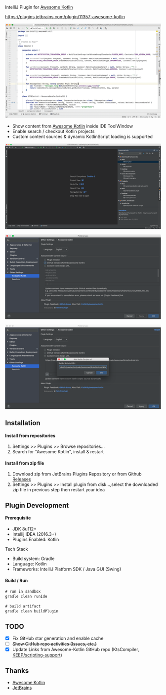 IntelliJ Plugin for [Awesome Kotlin](https://kotlin.link/)

https://plugins.jetbrains.com/plugin/11357-awesome-kotlin

![](/docs/screenshots.gif)

- Show content from <a href="https://github.com/KotlinBy/awesome-kotlin">Awesome Kotlin</a> inside IDE ToolWindow
- Enable search / checkout Kotlin projects
- Custom content sources & dynamic KotlinScript loading is supported

![](/docs/ide.png)

![](/docs/settings.png)

![](/docs/settings2.png)

## Installation

#### Install from repositories

1. Settings >> Plugins >> Browse repositories...
2. Search for "Awesome Kotlin", install & restart

#### Install from zip file
1. Download zip from JetBrains Plugins Repository or from Github [Releases](https://github.com/alex-yh99/AwesomeKotlinPlugin/releases)
2. Settings >> Plugins >> Install plugin from disk...,select the downloaded zip file in previous step then restart your idea 

## Plugin Development

#### Prerequisite

- JDK 8u112+
- Intellij IDEA (2016.3+)
- Plugins Enabled: Kotlin

Tech Stack

- Build system: Gradle
- Language: Kotlin
- Frameworks: IntelliJ Platform SDK / Java GUI (Swing)

#### Build / Run

```
# run in sandbox
gradle clean runIde

# build artifact
gradle clean buildPlugin
```

## TODO

- [x] Fix GitHub star generation and enable cache
- [ ] ~~Show GitHub repo activities (Issues, etc.)~~
- [x] Update Links from Awesome-Kotlin GitHub repo (KtsCompiler, [KEEP/scripting-support](https://github.com/Kotlin/KEEP/blob/master/proposals/scripting-support.md))

## Thanks

- [Awesome Kotlin](https://kotlin.link/)
- [JetBrains](http://plugins.jetbrains.com/)
